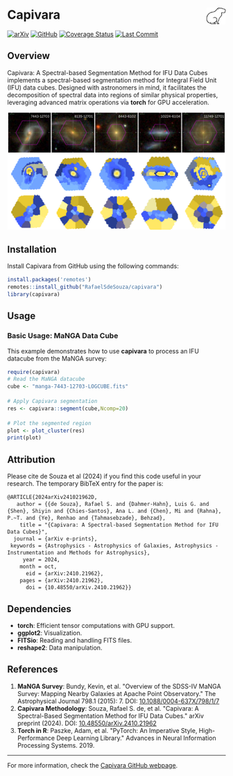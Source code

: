 # Capivara <img align="right" src="images/capivara.jpeg" width="45">


[![arXiv](https://img.shields.io/badge/arXiv-astro--ph%2F2404.18165-%23ED9145?labelColor=%23ED9145&color=%2321609D)](https://arxiv.org/abs/2410.21962)
[![GitHub](https://img.shields.io/github/license/RafaelSdeSouza/capivara)](https://github.com/RafaelSdeSouza/capivara/blob/main/LICENSE) 
[![Coverage Status](https://img.shields.io/codecov/c/github/RafaelSdeSouza/capivara)](https://codecov.io/gh/RafaelSdeSouza/capivara)
[![Last Commit](https://img.shields.io/github/last-commit/RafaelSdeSouza/capivara)](https://github.com/RafaelSdeSouza/capivara/commits)

## Overview

Capivara: A Spectral-based Segmentation Method for IFU Data Cubes implements a spectral-based segmentation method for Integral Field Unit (IFU) data cubes. Designed with astronomers in mind, it facilitates the decomposition of spectral data into regions of similar physical properties, leveraging advanced matrix operations via **torch** for GPU acceleration.

![plot](./images/mosaic_segmented.png)


## Installation

Install Capivara from GitHub using the following commands:

```R
install.packages('remotes')
remotes::install_github("RafaelSdeSouza/capivara")
library(capivara)
```

## Usage

### Basic Usage: MaNGA Data Cube

This example demonstrates how to use **capivara** to process an IFU datacube from the MaNGA survey:

```R
require(capivara)
# Read the MaNGA datacube
cube <- "manga-7443-12703-LOGCUBE.fits"

# Apply Capivara segmentation
res <- capivara::segment(cube,Ncomp=20)

# Plot the segmented region
plot <- plot_cluster(res)
print(plot)
```
Attribution
-----------

Please cite de Souza et al (2024) if you find this code useful in your
research. The temporary BibTeX entry for the paper is:

    @ARTICLE{2024arXiv241021962D,
       author = {{de Souza}, Rafael S. and {Dahmer-Hahn}, Luis G. and {Shen}, Shiyin and {Chies-Santos}, Ana L. and {Chen}, Mi and {Rahna}, P.~T. and {Ye}, Renhao and {Tahmasebzade}, Behzad},
        title = "{Capivara: A Spectral-based Segmentation Method for IFU Data Cubes}",
      journal = {arXiv e-prints},
     keywords = {Astrophysics - Astrophysics of Galaxies, Astrophysics - Instrumentation and Methods for Astrophysics},
         year = 2024,
        month = oct,
          eid = {arXiv:2410.21962},
        pages = {arXiv:2410.21962},
          doi = {10.48550/arXiv.2410.21962}}

## Dependencies

- **torch**: Efficient tensor computations with GPU support.
- **ggplot2**: Visualization.
- **FITSio**: Reading and handling FITS files.
- **reshape2**: Data manipulation.

## References

1. **MaNGA Survey**: Bundy, Kevin, et al. "Overview of the SDSS-IV MaNGA Survey: Mapping Nearby Galaxies at Apache Point Observatory." The Astrophysical Journal 798.1 (2015): 7. DOI: [10.1088/0004-637X/798/1/7](https://doi.org/10.1088/0004-637X/798/1/7)
2. **Capivara Methodology**: Souza, Rafael S. de, et al. "Capivara: A Spectral-Based Segmentation Method for IFU Data Cubes." arXiv preprint (2024). DOI: [10.48550/arXiv.2410.21962](https://arxiv.org/abs/2410.21962)
3. **Torch in R**: Paszke, Adam, et al. "PyTorch: An Imperative Style, High-Performance Deep Learning Library." Advances in Neural Information Processing Systems. 2019.

---
For more information, check the [Capivara GitHub webpage](https://rafaelsdesouza.github.io/capivara/).


